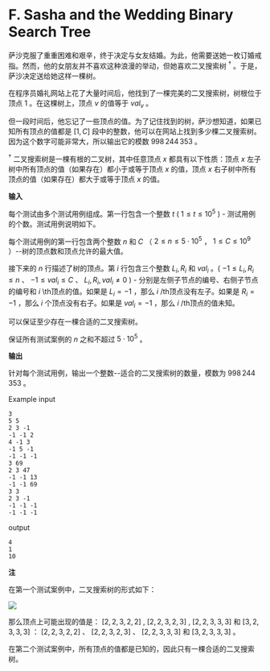 # F. Sasha and the Wedding Binary Search Tree

萨沙克服了重重困难和艰辛，终于决定与女友结婚。为此，他需要送她一枚订婚戒指。然而，他的女朋友并不喜欢这种浪漫的举动，但她喜欢二叉搜索树 $^{\dagger}$ 。于是，萨沙决定送给她这样一棵树。

在程序员婚礼网站上花了大量时间后，他找到了一棵完美的二叉搜索树，树根位于顶点 $1$ 。在这棵树上，顶点 $v$ 的值等于 $val_v$ 。

但一段时间后，他忘记了一些顶点的值。为了记住找到的树，萨沙想知道，如果已知所有顶点的值都是 $[1, C]$ 段中的整数，他可以在网站上找到多少棵二叉搜索树。因为这个数字可能非常大，所以输出它的模数 $998\,244\,353$ 。

$^{\dagger}$ 二叉搜索树是一棵有根的二叉树，其中任意顶点 $x$ 都具有以下性质：顶点 $x$ 左子树中所有顶点的值（如果存在）都小于或等于顶点 $x$ 的值，顶点 $x$ 右子树中所有顶点的值（如果存在）都大于或等于顶点 $x$ 的值。

**输入**

每个测试由多个测试用例组成。第一行包含一个整数 $t$ ( $1 \le t \le 10^5$ ) - 测试用例的个数。测试用例说明如下。

每个测试用例的第一行包含两个整数 $n$ 和 $C$ （ $2 \leq n \leq 5 \cdot 10^5$ ， $1 \leq C \leq 10^9$ ）--树的顶点数和顶点允许的最大值。

接下来的 $n$ 行描述了树的顶点。第 $i$ 行包含三个整数 $L_i, R_i$ 和 $val_i$ 。( $-1 \le L_i, R_i \le n$ 、 $-1 \le val_i \le C$ 、 $L_i, R_i, val_i \ne 0$ ) - 分别是左侧子节点的编号、右侧子节点的编号和 $i$ \th顶点的值。如果是 $L_i = -1$ ，那么 $i$ /th顶点没有左子。如果是 $R_i = -1$ ，那么 $i$ 个顶点没有右子。如果是 $val_i = -1$ ，那么 $i$ /th顶点的值未知。

可以保证至少存在一棵合适的二叉搜索树。

保证所有测试案例的 $n$ 之和不超过 $5 \cdot 10^5$ 。

**输出**

针对每个测试用例，输出一个整数--适合的二叉搜索树的数量，模数为 $998\,244\,353$ 。

Example
input
```
3
5 5
2 3 -1
-1 -1 2
4 -1 3
-1 5 -1
-1 -1 -1
3 69
2 3 47
-1 -1 13
-1 -1 69
3 3
2 3 -1
-1 -1 -1
-1 -1 -1
```
output
```
4
1
10
```

**注**

在第一个测试案例中，二叉搜索树的形式如下：

![](https://espresso.codeforces.com/64ae70756e14504cad2c408e8861dd59453ee9c0.png)

那么顶点上可能出现的值是： $[2, 2, 3, 2, 2]$ , $[2, 2, 3, 2, 3]$ , $[2, 2, 3, 3, 3]$ 和 $[3, 2, 3, 3, 3]$ ： $[2, 2, 3, 2, 2]$ 、 $[2, 2, 3, 2, 3]$ 、 $[2, 2, 3, 3, 3]$ 和 $[3, 2, 3, 3, 3]$ 。

在第二个测试案例中，所有顶点的值都是已知的，因此只有一棵合适的二叉搜索树。